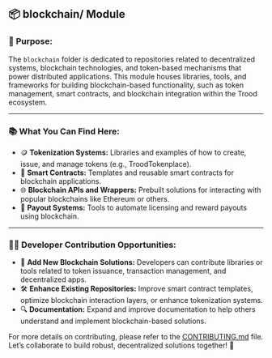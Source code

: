 ## 📦 **blockchain/** Module

### 🔗 **Purpose:**
The `blockchain` folder is dedicated to repositories related to decentralized systems, blockchain technologies, and token-based mechanisms that power distributed applications. This module houses libraries, tools, and frameworks for building blockchain-based functionality, such as token management, smart contracts, and blockchain integration within the Trood ecosystem.

---

### 📚 **What You Can Find Here:**
- 🪙 **Tokenization Systems:** Libraries and examples of how to create, issue, and manage tokens (e.g., TroodTokenplace).
- 📜 **Smart Contracts:** Templates and reusable smart contracts for blockchain applications.
- 🌐 **Blockchain APIs and Wrappers:** Prebuilt solutions for interacting with popular blockchains like Ethereum or others.
- 💸 **Payout Systems:** Tools to automate licensing and reward payouts using blockchain.

---

### 👨‍💻 **Developer Contribution Opportunities:**
- 🚀 **Add New Blockchain Solutions:** Developers can contribute libraries or tools related to token issuance, transaction management, and decentralized apps.
- 🛠 **Enhance Existing Repositories:** Improve smart contract templates, optimize blockchain interaction layers, or enhance tokenization systems.
- 🔍 **Documentation:** Expand and improve documentation to help others understand and implement blockchain-based solutions.

For more details on contributing, please refer to the [CONTRIBUTING.md](./CONTRIBUTING.md) file. Let’s collaborate to build robust, decentralized solutions together! 🌟
